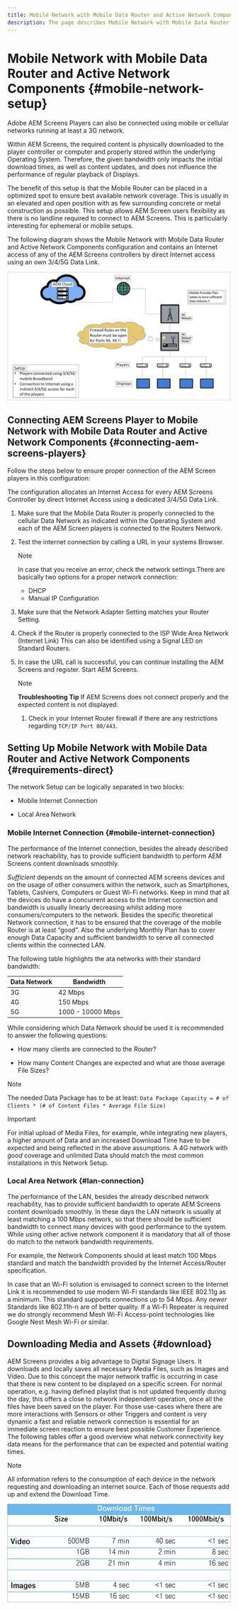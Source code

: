 ```yaml
---
title: Mobile Network with Mobile Data Router and Active Network Components
description: The page describes Mobile Network with Mobile Data Router and Active Network Components
---
```


# Mobile Network with Mobile Data Router and Active Network Components {#mobile-network-setup}

Adobe AEM Screens Players can also be connected using mobile or cellular networks running at least a 3G network.

Within AEM Screens, the required content is physically downloaded to the player controller or computer and properly stored within the underlying Operating System. Therefore, the given bandwidth only impacts the initial download times, as well as content updates, and does not influence the performance of regular playback of Displays.

The benefit of this setup is that the Mobile Router can be placed in a optimized spot to ensure best available network coverage. This is usually in an elevated and open position with as few surrounding concrete or metal construction as possible.
This setup allows AEM Screen users flexibility as there is no landline required to connect to AEM Screens. This is particularly interesting for ephemeral or mobile setups.

The following diagram shows the Mobile Network with Mobile Data Router and Active Network Components configuration and contains an Internet access of any of the AEM Screens controllers by direct Internet access using an own 3/4/5G Data Link.

![](/help/using/assets/mobile-network-1.png)

## Connecting AEM Screens Player to Mobile Network with Mobile Data Router and Active Network Components {#connecting-aem-screens-players}

Follow the steps below to ensure proper connection of the AEM Screen players in this configuration:

The configuration allocates an Internet Access for every AEM Screens Controller by direct Internet Access using a dedicated 3/4/5G Data Link.

1. Make sure that the Mobile Data Router is properly connected to the cellular Data Network as indicated within the Operating System and each of the AEM Screen players is connected to the Routers Network.
1. Test the internet connection by calling a URL in your systems Browser.
   >[!NOTE]
   >In case that you receive an error, check the network settings.There are basically two options for a proper network connection:
   >* DHCP
   >* Manual IP Configuration

1. Make sure that the Network Adapter Setting matches your Router Setting.

1. Check if the Router is properly connected to the ISP Wide Area Network (Internet Link) This can also be identified using a Signal LED on Standard Routers.
1. In case the URL call is successful, you can continue installing the AEM Screens and register. Start AEM Screens.

   >[!NOTE]
   >**Troubleshooting Tip**
   >If AEM Screens does not connect properly and the expected content is not displayed:
   >
   >1. Check in your Internet Router firewall if there are any restrictions regarding `TCP/IP Port 80/443`.


## Setting Up Mobile Network with Mobile Data Router and Active Network Components {#requirements-direct}

The network Setup can be logically separated in two blocks:

* Mobile Internet Connection

* Local Area Network

### Mobile Internet Connection {#mobile-internet-connection}

The performance of the Internet connection, besides the already described network reachability, has to provide sufficient bandwidth to perform AEM Screens content downloads smoothly.

*Sufficient* depends on the amount of connected AEM screens devices and on the usage of other consumers within the network, such as Smartphones, Tablets, Cashiers, Computers or Guest Wi-Fi networks.
Keep in mind that all the devices do have a concurrent access to the Internet connection and bandwidth is usually linearly decreasing whilst adding more consumers/computers to the network.
Besides the specific theoretical Network connection, it has to be ensured that the coverage of the mobile Router is at least “good”. Also the underlying Monthly Plan has to cover enough Data Capacity and sufficient bandwidth to serve all connected clients within the connected LAN.

The following table highlights the ata networks with their standard bandwidth:

|Data Network|Bandwidth|
|--- |--- |
|3G|42 Mbps|
|4G|150 Mbps|
|5G|1000 - 10000 Mbps|

While considering which Data Network should be used it is recommended to answer the following questions:

* How many clients are connected to the Router?

* How many Content Changes are expected and what are those average File Sizes?

>[!NOTE]
>
>The needed Data Package has to be at least:
`Data Package Capacity = # of Clients * (# of Content Files * Average File Size)`

>[!IMPORTANT]
>
>For initial upload of Media Files, for example, while integrating new players, a higher amount of Data and an increased Download Time have to be expected and being reflected in the above assumptions. A 4G network with *good* coverage and unlimited Data should match the most common installations in this Network Setup.


### Local Area Network {#lan-connection}

The performance of the LAN, besides the already described network reachability, has to provide sufficient bandwidth to operate AEM Screens content downloads smoothly. In these days the LAN network is usually at least matching a 100 Mbps network, so that there should be sufficient bandwidth to connect many devices with good performance to the system. While using other active network component it is mandatory that all of those do match to the network bandwidth requirements.

For example, the Network Components should at least match 100 Mbps standard and match the bandwidth provided by the Internet Access/Router specification.

In case that an Wi-Fi solution is envisaged to connect screen to the Internet Link it is recommended to use modern Wi-Fi standards like IEEE 802.11g as a minimum. This standard supports connections up to 54 Mbps. Any *newer* Standards like 802.11h-n are of better quality. If a Wi-Fi Repeater is required we do strongly recommend Mesh Wi-Fi Access-point technologies like Google Nest Mesh Wi-Fi or similar.

## Downloading Media and Assets {#download}

AEM Screens provides a big advantage to Digital Signage Users. It downloads and locally saves all necessary Media Files, such as Images and Video. Due to this concept the major network traffic is occurring in case that there is new content to be displayed on a specific screen.
For normal operation, e.g. having defined playlist that is not updated frequently during the day, this offers a close to network independent operation, once all the files have been saved on the player.
For those use-cases where there are more interactions with Sensors or other Triggers and content is very dynamic a fast and reliable network connection is essential for an immediate screen reaction to ensure best possible Customer Experience.
The following tables offer a good overview what network connectivity key data means for the performance that can be expected and potential waiting times.

>[!NOTE]
>
>All information refers to the consumption of each device in the network requesting and downloading an internet source. Each of those requests add up and extend the Download Time.

![](/help/using/assets/mobile-router-download.png)



